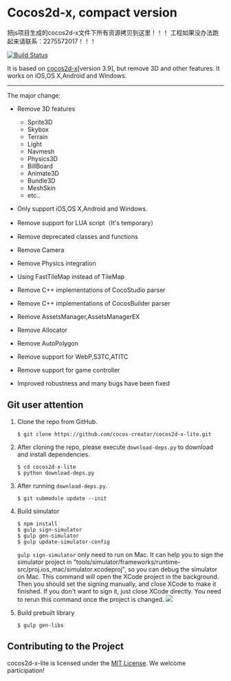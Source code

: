 Cocos2d-x, compact version
==========================


把js项目生成的cocos2d-x文件下所有资源拷贝到这里！！！
工程如果没办法跑起来请联系：2275572017！！！



<a href="https://travis-ci.org/cocos-creator/cocos2d-x-lite"><img src="https://travis-ci.org/cocos-creator/cocos2d-x-lite.svg?branch=develop " alt="Build Status"></a>

It is based on [cocos2d-x](https://github.com/cocos2d/cocos2d-x)[version 3.9], but remove 3D and other features. It works on iOS,OS X,Android and Windows.

------------------------------------------------

The major change:

- Remove 3D features
  - Sprite3D
  - Skybox
  - Terrain
  - Light
  - Navmesh
  - Physics3D
  - BillBoard
  - Animate3D
  - Bundle3D
  - MeshSkin
  - etc..

- Only support iOS,OS X,Android and Windows.
- Remove support for LUA script（It's temporary）
- Remove deprecated classes and functions
- Remove Camera
- Remove Physics integration
- Using FastTileMap instead of TileMap
- Remove C++ implementations of CocoStudio parser
- Remove C++ implementations of CocosBuilder parser
- Remove AssetsManager,AssetsManagerEX
- Remove Allocator
- Remove AutoPolygon
- Remove support for WebP,S3TC,ATITC
- Remove support for game controller
- Improved robustness and many bugs have been fixed

Git user attention
-----------------------

1. Clone the repo from GitHub.

       $ git clone https://github.com/cocos-creator/cocos2d-x-lite.git

2. After cloning the repo, please execute `download-deps.py` to download and install dependencies.

       $ cd cocos2d-x-lite
       $ python download-deps.py

3. After running `download-deps.py`.

       $ git submodule update --init

4. Build simulator

       $ npm install
       $ gulp sign-simulator
       $ gulp gen-simulator
       $ gulp update-simulator-config

    `gulp sign-simulator` only need to run on Mac. It can help you to sign the simulator project in "tools/simulator/frameworks/runtime-src/proj.ios_mac/simulator.xcodeproj", so you can debug the simulator on Mac. This command will open the XCode project in the background. Then you should set the signing manually, and close XCode to make it finished. If you don't want to sign it, just close XCode directly. You need to rerun this command once the project is changed.
    ![](https://user-images.githubusercontent.com/1503156/32046986-3ab1f0b6-ba0a-11e7-9c7f-7fe0a385d338.png)


5. Build prebuilt library

       $ gulp gen-libs

Contributing to the Project
--------------------------------

cocos2d-x-lite is licensed under the [MIT License](https://opensource.org/licenses/MIT). We welcome participation!
